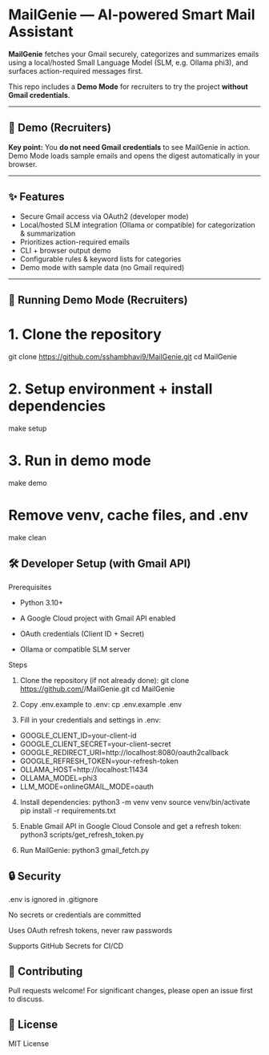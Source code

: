 # MailGenie — AI-powered Smart Mail Assistant

**MailGenie** fetches your Gmail securely, categorizes and summarizes emails using a local/hosted Small Language Model (SLM, e.g. Ollama phi3), and surfaces action-required messages first.  

This repo includes a **Demo Mode** for recruiters to try the project **without Gmail credentials**.

---

## 🎥 Demo (Recruiters)

**Key point:** You **do not need Gmail credentials** to see MailGenie in action. Demo Mode loads sample emails and opens the digest automatically in your browser.

---

## ✨ Features

- Secure Gmail access via OAuth2 (developer mode)
- Local/hosted SLM integration (Ollama or compatible) for categorization & summarization
- Prioritizes action-required emails
- CLI + browser output demo
- Configurable rules & keyword lists for categories
- Demo mode with sample data (no Gmail required)

---

## 🏃 Running Demo Mode (Recruiters)

# 1. Clone the repository
git clone https://github.com/sshambhavi9/MailGenie.git
cd MailGenie

# 2. Setup environment + install dependencies
make setup

# 3. Run in demo mode
make demo

# Remove venv, cache files, and .env
make clean  


## 🛠 Developer Setup (with Gmail API)

Prerequisites
- Python 3.10+

- A Google Cloud project with Gmail API enabled

- OAuth credentials (Client ID + Secret)

- Ollama or compatible SLM server

Steps
1. Clone the repository (if not already done):
git clone https://github.com/<your-username>/MailGenie.git
cd MailGenie

2. Copy .env.example to .env:
cp .env.example .env

3. Fill in your credentials and settings in .env:
- GOOGLE_CLIENT_ID=your-client-id
- GOOGLE_CLIENT_SECRET=your-client-secret
- GOOGLE_REDIRECT_URI=http://localhost:8080/oauth2callback
- GOOGLE_REFRESH_TOKEN=your-refresh-token
- OLLAMA_HOST=http://localhost:11434
- OLLAMA_MODEL=phi3
- LLM_MODE=onlineGMAIL_MODE=oauth

4. Install dependencies:
python3 -m venv venv
source venv/bin/activate
pip install -r requirements.txt

5. Enable Gmail API in Google Cloud Console and get a refresh token:
python3 scripts/get_refresh_token.py

6. Run MailGenie:
python3 gmail_fetch.py


## 🔒 Security
.env is ignored in .gitignore

No secrets or credentials are committed

Uses OAuth refresh tokens, never raw passwords

Supports GitHub Secrets for CI/CD

## 🤝 Contributing
Pull requests welcome! For significant changes, please open an issue first to discuss.

## 📜 License
MIT License

